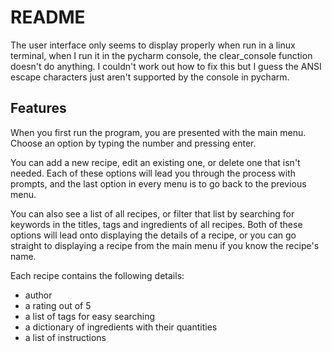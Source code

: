 # README

The user interface only seems to display properly when run in a linux terminal, when I run it in the pycharm console, 
the clear_console function doesn't do anything. I couldn't work out how to fix this but I guess the ANSI escape 
characters just aren't supported by the console in pycharm.

## Features
When you first run the program, you are presented with the main menu. Choose an option by typing the number and pressing 
enter.

You can add a new recipe, edit an existing one, or delete one that isn't needed. Each of these options will lead you 
through the process with prompts, and the last option in every menu is to go back to the previous menu.

You can also see a list of all recipes, or filter that list by searching for keywords in the titles, tags and 
ingredients of all recipes. Both of these options will lead onto displaying the details of a recipe, or you can go 
straight to displaying a recipe from the main menu if you know the recipe's name.

Each recipe contains the following details:
- author
- a rating out of 5
- a list of tags for easy searching
- a dictionary of ingredients with their quantities
- a list of instructions